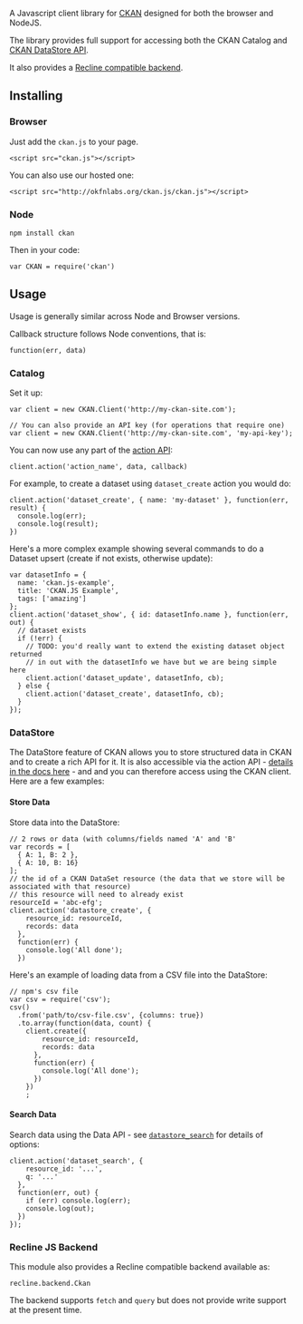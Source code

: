 A Javascript client library for [CKAN][] designed for both the browser and
NodeJS.

The library provides full support for accessing both the CKAN Catalog and [CKAN
DataStore API][ckan-api].

It also provides a [Recline compatible backend][recline-backend].

[CKAN]: http://ckan.org/
[ckan-api]: http://docs.ckan.org/en/latest/datastore-api.html
[recline-backend]: http://reclinejs.com/docs/backends.html
[Recline]: http://reclinejs.com/

## Installing

### Browser

Just add the `ckan.js` to your page.

```
<script src="ckan.js"></script>
```

You can also use our hosted one:

```
<script src="http://okfnlabs.org/ckan.js/ckan.js"></script>
```

### Node

```
npm install ckan
```

Then in your code:

```
var CKAN = require('ckan')
```

## Usage

Usage is generally similar across Node and Browser versions.

Callback structure follows Node conventions, that is:

`function(err, data)`

### Catalog

Set it up:

```
var client = new CKAN.Client('http://my-ckan-site.com');

// You can also provide an API key (for operations that require one)
var client = new CKAN.Client('http://my-ckan-site.com', 'my-api-key');
```

You can now use any part of the [action API][]:

[action API]: http://docs.ckan.org/en/latest/api/index.html

```
client.action('action_name', data, callback)
```

For example, to create a dataset using `dataset_create` action you would do:

```
client.action('dataset_create', { name: 'my-dataset' }, function(err, result) {
  console.log(err);
  console.log(result);
})
```

Here's a more complex example showing several commands to do a Dataset upsert
(create if not exists, otherwise update):

```
var datasetInfo = {
  name: 'ckan.js-example',
  title: 'CKAN.JS Example',
  tags: ['amazing']
};
client.action('dataset_show', { id: datasetInfo.name }, function(err, out) {
  // dataset exists
  if (!err) {
    // TODO: you'd really want to extend the existing dataset object returned
    // in out with the datasetInfo we have but we are being simple here
    client.action('dataset_update', datasetInfo, cb);
  } else {
    client.action('dataset_create', datasetInfo, cb);
  }
});
```

### DataStore

The DataStore feature of CKAN allows you to store structured data in CKAN and
to create a rich API for it. It is also accessible via the action API -
[details in the docs here][datastore] - and and you can therefore access using
the CKAN client. Here are a few examples:

[datastore]: http://docs.ckan.org/en/latest/maintaining/datastore.html

#### Store Data

Store data into the DataStore:

```
// 2 rows or data (with columns/fields named 'A' and 'B'
var records = [
  { A: 1, B: 2 },
  { A: 10, B: 16}
];
// the id of a CKAN DataSet resource (the data that we store will be associated with that resource)
// this resource will need to already exist
resourceId = 'abc-efg';
client.action('datastore_create', {
    resource_id: resourceId,
    records: data
  },
  function(err) {
    console.log('All done');
  })
```

Here's an example of loading data from a CSV file into the DataStore:

```
// npm's csv file
var csv = require('csv');
csv()
  .from('path/to/csv-file.csv', {columns: true})
  .to.array(function(data, count) {
    client.create({
        resource_id: resourceId,
        records: data
      },
      function(err) {
        console.log('All done');
      })
    })
    ;
```

#### Search Data

Search data using the Data API - see [`datastore_search`][ds-search] for
details of options:

[ds-search]: http://docs.ckan.org/en/latest/maintaining/datastore.html#ckanext.datastore.logic.action.datastore_search

```
client.action('dataset_search', {
    resource_id: '...',
    q: '...'
  },
  function(err, out) {
    if (err) console.log(err);
    console.log(out);
  })
});
```

### Recline JS Backend

This module also provides a Recline compatible backend available as:

`recline.backend.Ckan`

The backend supports `fetch` and `query` but does not provide write support at
the present time.

